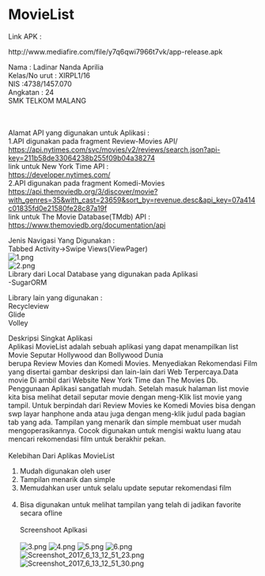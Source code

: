 # MovieList

<p>Link APK :</p>
http://www.mediafire.com/file/y7q6qwi7966t7vk/app-release.apk</br>

Nama : Ladinar Nanda Aprilia</br>
Kelas/No urut  : XIRPL1/16</br>
NIS :4738/1457.070</br>
Angkatan : 24</br>
SMK TELKOM MALANG</br></br>

<br>Alamat API yang digunakan untuk Aplikasi :</br>
1.API digunakan pada fragment Review-Movies API/</br>
https://api.nytimes.com/svc/movies/v2/reviews/search.json?api-key=211b58de33064238b255f09b04a38274</br>
link untuk New York Time API : </br>
https://developer.nytimes.com/</br>
2.API digunakan pada fragment Komedi-Movies</br>
https://api.themoviedb.org/3/discover/movie?with_genres=35&with_cast=23659&sort_by=revenue.desc&api_key=07a414c01835fd0e21580fe28c87a19f</br>
link untuk The Movie Database(TMdb) API : </br>
https://www.themoviedb.org/documentation/api</br>

Jenis Navigasi Yang Digunakan :</br>
Tabbed Activity->Swipe Views(ViewPager)</br>
![1.png](https://s30.postimg.org/4v2a2964h/image.png)</br>
![2.png](https://s29.postimg.org/owy82wu9j/image.png)</br>
 Library dari Local Database yang digunakan pada Aplikasi</br>
 -SugarORM<br>
 
 Library lain yang digunakan : </br>
 Recycleview</br>
 Glide</br>
 Volley</br>
 
 Deskripsi Singkat Aplikasi</br>
 Aplikasi MovieList adalah sebuah aplikasi yang dapat menampilkan list Movie Seputar Hollywood dan Bollywood Dunia</br>
 berupa Review Movies dan Komedi Movies. Menyediakan Rekomendasi Film 
 yang disertai gambar deskripsi dan lain-lain dari Web Terpercaya.Data movie Di ambil dari Website New York Time dan The Movies Db. 
 Penggunaan Aplikasi sangatlah mudah. 
 Setelah masuk halaman list movie kita bisa melihat detail seputar movie
 dengan meng-Klik list movie yang tampil. Untuk berpindah dari Review Movies ke Komedi Movies bisa dengan swp layar hanphone
 anda atau juga dengan meng-klik judul pada bagian tab yang ada. 
 Tampilan yang menarik dan simple membuat user mudah mengoperasikannya.
 Cocok digunakan untuk mengisi waktu luang atau mencari rekomendasi film untuk berakhir pekan.</br></br>
 Kelebihan Dari Aplikas MovieList</br>
 1. Mudah digunakan oleh user</br>
 2. Tampilan menarik dan simple</br>
 3. Memudahkan user untuk selalu update seputar rekomendasi film</br></br>
 4. Bisa digunakan untuk melihat tampilan yang telah di jadikan favorite secara ofline</br></br>
Screenshoot Aplkasi</br></br>
![3.png](https://s7.postimg.org/484fe1397/image.png)
![4.png](https://s30.postimg.org/xpfqxm1wx/image.png)
![5.png](https://s7.postimg.org/ifypgf5bv/image.png)
![6.png](https://s1.postimg.org/v359e4tdr/image.png)
![Screenshot_2017_6_13_12_51_23.png](https://www.mediafire.com/?k1pc12kc9w13zq1)
![Screenshot_2017_6_13_12_51_30.png](https://www.mediafire.com/?azwb5669qe3k10s)


 

